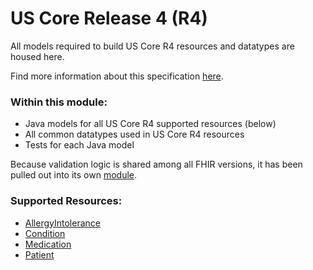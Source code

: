 # US Core Release 4 (R4)

All models required to build US Core R4 resources and datatypes are housed here.

Find more information about this specification [here](https://build.fhir.org/ig/HL7/US-Core-R4/).

### Within this module:
  * Java models for all US Core R4 supported resources (below)
  * All common datatypes used in US Core R4 resources
  * Tests for each Java model

Because validation logic is shared among all FHIR versions, it has been pulled out into its own [module](../validation).

### Supported Resources:
  * [AllergyIntolerance](https://build.fhir.org/ig/HL7/US-Core-R4/StructureDefinition-us-core-allergyintolerance.html)
  * [Condition](https://build.fhir.org/ig/HL7/US-Core-R4/StructureDefinition-us-core-condition.html)
  * [Medication](https://build.fhir.org/ig/HL7/US-Core-R4/StructureDefinition-us-core-medication.html)
  * [Patient](https://build.fhir.org/ig/HL7/US-Core-R4/StructureDefinition-us-core-patient.html)

